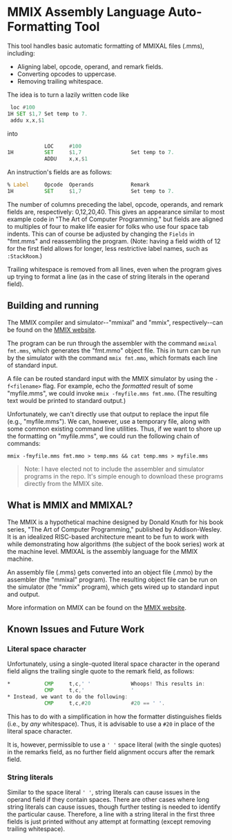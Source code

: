 # MMIX Assembly Language Auto-Formatting Tool

This tool handles basic automatic formatting of MMIXAL files (.mms), including:

- Aligning label, opcode, operand, and remark fields.
- Converting opcodes to uppercase.
- Removing trailing whitespace.

The idea is to turn a lazily written code like

```asm
 loc #100
1H SET $1,7 Set temp to 7.
 addu x,x,$1
```

into

```asm
            LOC     #100
1H          SET     $1,7                Set temp to 7.
            ADDU    x,x,$1
```

An instruction's fields are as follows:

```asm
% Label     Opcode  Operands            Remark
1H          SET     $1,7                Set temp to 7.
```

The number of columns preceding the label, opcode, operands, and remark fields are, respectively: 0,12,20,40. This gives an appearance similar to most example code in "The Art of Computer Programming," but fields are aligned to multiples of four to make life easier for folks who use four space tab indents. This can of course be adjusted by changing the `Fields` in "fmt.mms" and reassembling the program. (Note: having a field width of 12 for the first field allows for longer, less restrictive label names, such as `:StackRoom`.)

Trailing whitespace is removed from all lines, even when the program gives up trying to format a line (as in the case of string literals in the operand field).

## Building and running

The MMIX compiler and simulator--"mmixal" and "mmix", respectively--can be found on the [MMIX website](http://mmix.cs.hm.edu/).

The program can be run through the assembler with the command `mmixal fmt.mms`, which generates the "fmt.mmo" object file. This in turn can be run by the simulator with the command `mmix fmt.mmo`, which formats each line of standard input.

A file can be routed standard input with the MMIX simulator by using the `-f<filename>` flag. For example, echo the *formatted* result of some "myfile.mms", we could invoke `mmix -fmyfile.mms fmt.mmo`. (The resulting text would be printed to standard output.)

Unfortunately, we can't directly use that output to replace the input file (e.g., "myfile.mms"). We can, however, use a temporary file, along with some common existing command line utilities. Thus, if we want to shore up the formatting on "myfile.mms", we could run the following chain of commands:

`mmix -fmyfile.mms fmt.mmo > temp.mms && cat temp.mms > myfile.mms`

> Note: I have elected not to include the assembler and simulator programs in the repo. It's simple enough to download these programs directly from the MMIX site.

## What is MMIX and MMIXAL?

The MMIX is a hypothetical machine designed by Donald Knuth for his book series, "The Art of Computer Programming," published by Addison-Wesley. It is an idealized RISC-based architecture meant to be fun to work with while demonstrating how algorithms (the subject of the book series) work at the machine level. MMIXAL is the assembly language for the MMIX machine.

An assembly file (.mms) gets converted into an object file (.mmo) by the assembler (the "mmixal" program). The resulting object file can be run on the simulator (the "mmix" program), which gets wired up to standard input and output.

More information on MMIX can be found on the [MMIX website](http://mmix.cs.hm.edu/).

## Known Issues and Future Work

### Literal space character

Unfortunately, using a single-quoted literal space character in the operand field aligns the trailing single quote to the remark field, as follows:

```asm
*           CMP     t,c,' '             Whoops! This results in:
            CMP     t,c,'               '
* Instead, we want to do the following:
            CMP     t,c,#20             #20 == ' '.
```

This has to do with a simplification in how the formatter distinguishes fields (i.e., by *any* whitespace). Thus, it is advisable to use a `#20` in place of the literal space character.

It is, however, permissible to use a `' '` space literal (with the single quotes) in the remarks field, as no further field alignment occurs after the remark field.

### String literals

Similar to the space literal `' '`, string literals can cause issues in the operand field if they contain spaces. There are other cases where long string literals can cause issues, though further testing is needed to identify the particular cause. Therefore, a line with a string literal in the first three fields is just printed without any attempt at formatting (except removing trailing whitespace).
